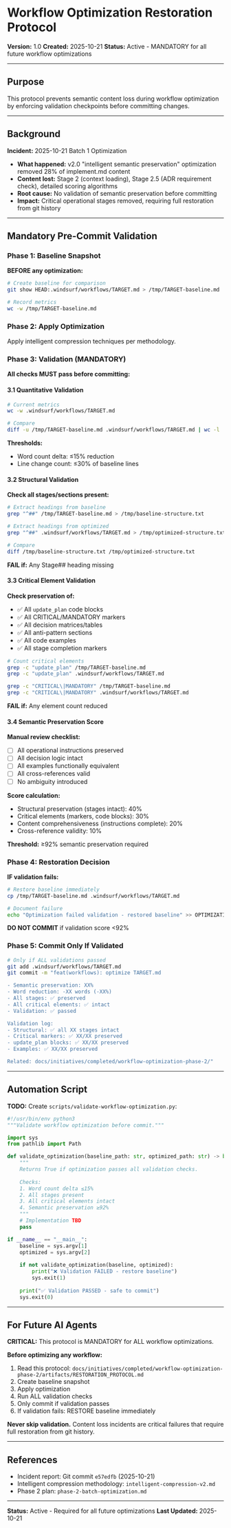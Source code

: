 # Workflow Optimization Restoration Protocol

**Version:** 1.0
**Created:** 2025-10-21
**Status:** Active - MANDATORY for all future workflow optimizations

---

## Purpose

This protocol prevents semantic content loss during workflow optimization by enforcing validation checkpoints before committing changes.

---

## Background

**Incident:** 2025-10-21 Batch 1 Optimization
- **What happened:** v2.0 "intelligent semantic preservation" optimization removed 28% of implement.md content
- **Content lost:** Stage 2 (context loading), Stage 2.5 (ADR requirement check), detailed scoring algorithms
- **Root cause:** No validation of semantic preservation before committing
- **Impact:** Critical operational stages removed, requiring full restoration from git history

---

## Mandatory Pre-Commit Validation

### Phase 1: Baseline Snapshot

**BEFORE any optimization:**

```bash
# Create baseline for comparison
git show HEAD:.windsurf/workflows/TARGET.md > /tmp/TARGET-baseline.md

# Record metrics
wc -w /tmp/TARGET-baseline.md
```

### Phase 2: Apply Optimization

Apply intelligent compression techniques per methodology.

### Phase 3: Validation (MANDATORY)

**All checks MUST pass before committing:**

#### 3.1 Quantitative Validation

```bash
# Current metrics
wc -w .windsurf/workflows/TARGET.md

# Compare
diff -u /tmp/TARGET-baseline.md .windsurf/workflows/TARGET.md | wc -l
```

**Thresholds:**
- Word count delta: ≤15% reduction
- Line change count: ≤30% of baseline lines

#### 3.2 Structural Validation

**Check all stages/sections present:**

```bash
# Extract headings from baseline
grep "^##" /tmp/TARGET-baseline.md > /tmp/baseline-structure.txt

# Extract headings from optimized
grep "^##" .windsurf/workflows/TARGET.md > /tmp/optimized-structure.txt

# Compare
diff /tmp/baseline-structure.txt /tmp/optimized-structure.txt
```

**FAIL if:** Any Stage## heading missing

#### 3.3 Critical Element Validation

**Check preservation of:**
- ✅ All `update_plan` code blocks
- ✅ All CRITICAL/MANDATORY markers
- ✅ All decision matrices/tables
- ✅ All anti-pattern sections
- ✅ All code examples
- ✅ All stage completion markers

```bash
# Count critical elements
grep -c "update_plan" /tmp/TARGET-baseline.md
grep -c "update_plan" .windsurf/workflows/TARGET.md

grep -c "CRITICAL\|MANDATORY" /tmp/TARGET-baseline.md
grep -c "CRITICAL\|MANDATORY" .windsurf/workflows/TARGET.md
```

**FAIL if:** Any element count reduced

#### 3.4 Semantic Preservation Score

**Manual review checklist:**
- [ ] All operational instructions preserved
- [ ] All decision logic intact
- [ ] All examples functionally equivalent
- [ ] All cross-references valid
- [ ] No ambiguity introduced

**Score calculation:**
- Structural preservation (stages intact): 40%
- Critical elements (markers, code blocks): 30%
- Content comprehensiveness (instructions complete): 20%
- Cross-reference validity: 10%

**Threshold:** ≥92% semantic preservation required

### Phase 4: Restoration Decision

**IF validation fails:**

```bash
# Restore baseline immediately
cp /tmp/TARGET-baseline.md .windsurf/workflows/TARGET.md

# Document failure
echo "Optimization failed validation - restored baseline" >> OPTIMIZATION_LOG.md
```

**DO NOT COMMIT** if validation score <92%

### Phase 5: Commit Only If Validated

```bash
# Only if ALL validations passed
git add .windsurf/workflows/TARGET.md
git commit -m "feat(workflows): optimize TARGET.md

- Semantic preservation: XX%
- Word reduction: -XX words (-XX%)
- All stages: ✅ preserved
- All critical elements: ✅ intact
- Validation: ✅ passed

Validation log:
- Structural: ✅ all XX stages intact
- Critical markers: ✅ XX/XX preserved
- update_plan blocks: ✅ XX/XX preserved
- Examples: ✅ XX/XX preserved

Related: docs/initiatives/completed/workflow-optimization-phase-2/"
```

---

## Automation Script

**TODO:** Create `scripts/validate-workflow-optimization.py`:

```python
#!/usr/bin/env python3
"""Validate workflow optimization before commit."""

import sys
from pathlib import Path

def validate_optimization(baseline_path: str, optimized_path: str) -> bool:
    """
    Returns True if optimization passes all validation checks.
    
    Checks:
    1. Word count delta ≤15%
    2. All stages present
    3. All critical elements intact
    4. Semantic preservation ≥92%
    """
    # Implementation TBD
    pass

if __name__ == "__main__":
    baseline = sys.argv[1]
    optimized = sys.argv[2]
    
    if not validate_optimization(baseline, optimized):
        print("❌ Validation FAILED - restore baseline")
        sys.exit(1)
    
    print("✅ Validation PASSED - safe to commit")
    sys.exit(0)
```

---

## For Future AI Agents

**CRITICAL:** This protocol is MANDATORY for ALL workflow optimizations.

**Before optimizing any workflow:**

1. Read this protocol: `docs/initiatives/completed/workflow-optimization-phase-2/artifacts/RESTORATION_PROTOCOL.md`
2. Create baseline snapshot
3. Apply optimization
4. Run ALL validation checks
5. Only commit if validation passes
6. If validation fails: RESTORE baseline immediately

**Never skip validation.** Content loss incidents are critical failures that require full restoration from git history.

---

## References

- Incident report: Git commit `e57edfb` (2025-10-21)
- Intelligent compression methodology: `intelligent-compression-v2.md`
- Phase 2 plan: `phase-2-batch-optimization.md`

---

**Status:** Active - Required for all future optimizations
**Last Updated:** 2025-10-21
